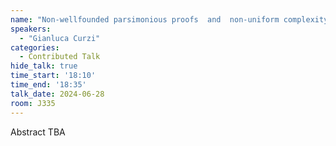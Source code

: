 ```yaml
---
name: "Non-wellfounded parsimonious proofs  and  non-uniform complexity"
speakers:
  - "Gianluca Curzi"
categories:
  - Contributed Talk
hide_talk: true
time_start: '18:10'
time_end: '18:35'
talk_date: 2024-06-28
room: J335
---
```


Abstract TBA
